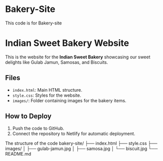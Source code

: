# Bakery-Site
This code is for Bakery-site 

# Indian Sweet Bakery Website

This is the website for the **Indian Sweet Bakery** showcasing our sweet delights like Gulab Jamun, Samosas, and Biscuits.
  
## Files

- `index.html`: Main HTML structure.
- `style.css`: Styles for the website.
- `images/`: Folder containing images for the bakery items.

## How to Deploy

1. Push the code to GitHub.
2. Connect the repository to Netlify for automatic deployment.





The structure of the code
bakery-site/
├── index.html
├── style.css
├── images/
│   ├── gulab-jamun.jpg
│   ├── samosa.jpg
│   └── biscuit.jpg
└── README.md


